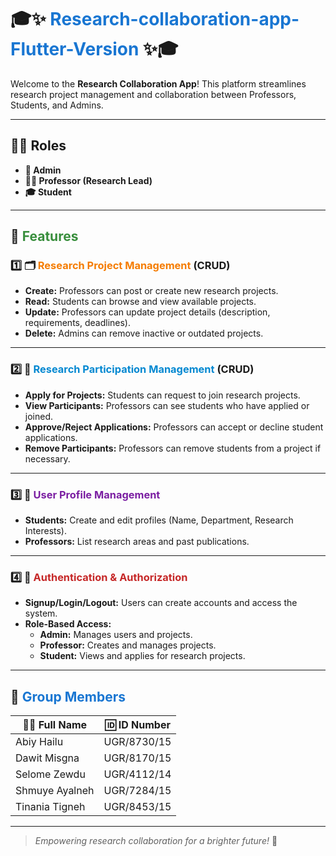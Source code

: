 # 🎓✨ <span style="color:#1976D2">Research-collaboration-app-Flutter-Version</span> ✨🎓

Welcome to the **Research Collaboration App**! This platform streamlines research project management and collaboration between Professors, Students, and Admins.

---

## 🧑‍💼 **Roles**

- **👑 Admin**
- **🧑‍🔬 Professor (Research Lead)**
- **🎓 Student**

---

## 🚀 <span style="color:#388E3C">Features</span>

### 1️⃣ 🗂️ <span style="color:#F57C00">Research Project Management</span> (CRUD)
- **Create:** Professors can post or create new research projects.
- **Read:** Students can browse and view available projects.
- **Update:** Professors can update project details (description, requirements, deadlines).
- **Delete:** Admins can remove inactive or outdated projects.

---

### 2️⃣ 🤝 <span style="color:#0288D1">Research Participation Management</span> (CRUD)
- **Apply for Projects:** Students can request to join research projects.
- **View Participants:** Professors can see students who have applied or joined.
- **Approve/Reject Applications:** Professors can accept or decline student applications.
- **Remove Participants:** Professors can remove students from a project if necessary.

---

### 3️⃣ 👤 <span style="color:#7B1FA2">User Profile Management</span>
- **Students:** Create and edit profiles (Name, Department, Research Interests).
- **Professors:** List research areas and past publications.

---

### 4️⃣ 🔐 <span style="color:#C62828">Authentication & Authorization</span>
- **Signup/Login/Logout:** Users can create accounts and access the system.
- **Role-Based Access:**
  - **Admin:** Manages users and projects.
  - **Professor:** Creates and manages projects.
  - **Student:** Views and applies for research projects.

---

## 👥 <span style="color:#1976D2">Group Members</span>

| 🧑‍💻 Full Name         | 🆔 ID Number      |
|------------------------|-------------------|
| Abiy Hailu             | UGR/8730/15       |
| Dawit Misgna           | UGR/8170/15       |
| Selome Zewdu           | UGR/4112/14       |
| Shmuye Ayalneh         | UGR/7284/15       |
| Tinania Tigneh         | UGR/8453/15       |

---

> _Empowering research collaboration for a brighter future!_ 🌟
